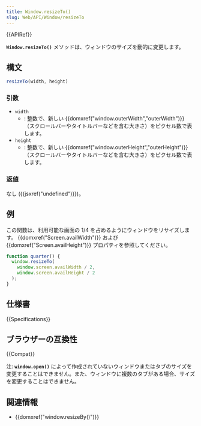 ```yaml
---
title: Window.resizeTo()
slug: Web/API/Window/resizeTo
---
```

{{APIRef}}

**`Window.resizeTo()`** メソッドは、ウィンドウのサイズを動的に変更します。

## 構文

```js
resizeTo(width, height)
```

### 引数

- `width`
  - : 整数で、新しい {{domxref("window.outerWidth","outerWidth")}} （スクロールバーやタイトルバーなどを含む大きさ）をピクセル数で表します。
- `height`
  - : 整数で、新しい {{domxref("window.outerHeight","outerHeight")}} （スクロールバーやタイトルバーなどを含む大きさ）をピクセル数で表します。

### 返値

なし ({{jsxref("undefined")}})。

## 例

この関数は、利用可能な画面の 1/4 を占めるようにウィンドウをリサイズします。 {{domxref("Screen.availWidth")}} および {{domxref("Screen.availHeight")}} プロパティを参照してください。

```js
function quarter() {
  window.resizeTo(
    window.screen.availWidth / 2,
    window.screen.availHeight / 2
  );
}
```

## 仕様書

{{Specifications}}

## ブラウザーの互換性

{{Compat}}

注: **`window.open()`** によって作成されていないウィンドウまたはタブのサイズを変更することはできません。また、ウィンドウに複数のタブがある場合、サイズを変更することはできません。

## 関連情報

- {{domxref("window.resizeBy()")}}
